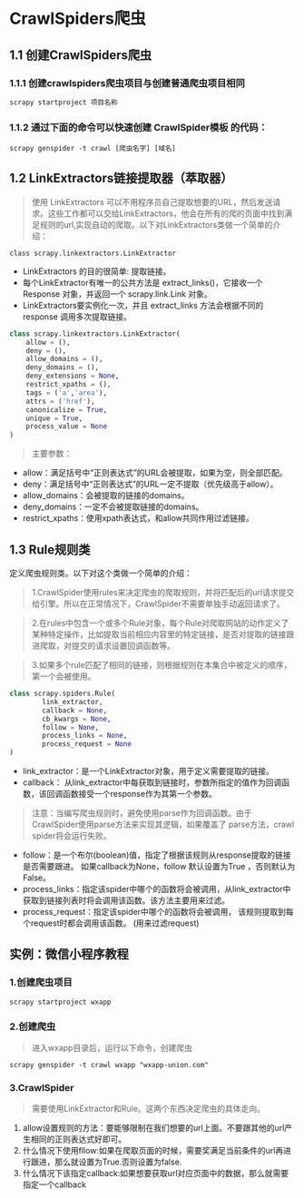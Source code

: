 # CrawlSpiders爬虫
## 1.1 创建CrawlSpiders爬虫
### 1.1.1 创建crawlspiders爬虫项目与创建普通爬虫项目相同

```python
scrapy startproject 项目名称
```

### 1.1.2 通过下面的命令可以快速创建 CrawlSpider模板 的代码：

 `scrapy genspider -t crawl [爬虫名字] [域名]`

## 1.2 LinkExtractors链接提取器（萃取器）
> 使用 LinkExtractors 可以不用程序员自己提取想要的URL，然后发送请求。这些工作都可以交给LinkExtractors，他会在所有的爬的页面中找到满足规则的url,实现自动的爬取。以下对LinkExtractors类做一个简单的介绍：

`class scrapy.linkextractors.LinkExtractor`
- LinkExtractors 的目的很简单: 提取链接｡
- 每个LinkExtractor有唯一的公共方法是 extract_links()，它接收一个 Response 对象，并返回一个 scrapy.link.Link 对象。
- LinkExtractors要实例化一次，并且 extract_links 方法会根据不同的 response 调用多次提取链接｡

```python
class scrapy.linkextractors.LinkExtractor(
    allow = (),
    deny = (),
    allow_domains = (),
    deny_domains = (),
    deny_extensions = None,
    restrict_xpaths = (),
    tags = ('a','area'),
    attrs = ('href'),
    canonicalize = True,
    unique = True,
    process_value = None
)
```
> 主要参数：

- allow：满足括号中“正则表达式”的URL会被提取，如果为空，则全部匹配。
- deny：满足括号中“正则表达式”的URL一定不提取（优先级高于allow）。
- allow_domains：会被提取的链接的domains。
- deny_domains：一定不会被提取链接的domains。
- restrict_xpaths：使用xpath表达式，和allow共同作用过滤链接。
## 1.3 Rule规则类
定义爬虫规则类。以下对这个类做一个简单的介绍：
> 1.CrawlSpider使用rules来决定爬虫的爬取规则，并将匹配后的url请求提交给引擎。所以在正常情况下，CrawlSpider不需要单独手动返回请求了。

>2.在rules中包含一个或多个Rule对象，每个Rule对爬取网站的动作定义了某种特定操作，比如提取当前相应内容里的特定链接，是否对提取的链接跟进爬取，对提交的请求设置回调函数等。

>3.如果多个rule匹配了相同的链接，则根据规则在本集合中被定义的顺序，第一个会被使用。

```python
class scrapy.spiders.Rule(
        link_extractor,
        callback = None,
        cb_kwargs = None,
        follow = None,
        process_links = None,
        process_request = None
)
```
- link_extractor：是一个LinkExtractor对象，用于定义需要提取的链接。
- callback： 从link_extractor中每获取到链接时，参数所指定的值作为回调函数，该回调函数接受一个response作为其第一个参数。
> 注意：当编写爬虫规则时，避免使用parse作为回调函数。由于CrawlSpider使用parse方法来实现其逻辑，如果覆盖了 parse方法，crawl spider将会运行失败。

- follow：是一个布尔(boolean)值，指定了根据该规则从response提取的链接是否需要跟进。 如果callback为None，follow 默认设置为True ，否则默认为False。
- process_links：指定该spider中哪个的函数将会被调用，从link_extractor中获取到链接列表时将会调用该函数。该方法主要用来过滤。
- process_request：指定该spider中哪个的函数将会被调用， 该规则提取到每个request时都会调用该函数。 (用来过滤request)
## 实例：微信小程序教程
### 1.创建爬虫项目
`scrapy startproject wxapp`
### 2.创建爬虫
>进入wxapp目录后，运行以下命令，创建爬虫

`scrapy genspider -t crawl wxapp "wxapp-union.com" `
### 3.CrawlSpider
>需要使用LinkExtractor和Rule。这两个东西决定爬虫的具体走向。
1. allow设置规则的方法：要能够限制在我们想要的url上面。不要跟其他的url产生相同的正则表达式好即可。
2. 什么情况下使用fllow:如果在爬取页面的时候，需要奖满足当前条件的url再进行跟进，那么就设置为True.否则设置为false.
3. 什么情况下该指定callback:如果想要获取url对应页面中的数据，那么就需要指定一个callback


